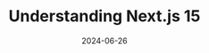 ---
title: Understanding Next.js 15
summary: A deep dive into the latest features of Next.js 15.
imageUrl: /post-image.jpg
date: 2024-06-26
category: nextjs

---
